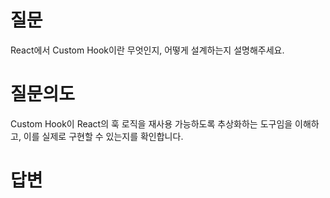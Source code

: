 # 질문
React에서 Custom Hook이란 무엇인지, 어떻게 설계하는지 설명해주세요.

# 질문의도
Custom Hook이 React의 훅 로직을 재사용 가능하도록 추상화하는 도구임을 이해하고, 이를 실제로 구현할 수 있는지를 확인합니다.

# 답변